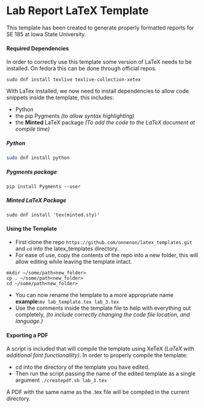 # Lab Report LaTeX Template

This template has been created to generate properly formatted reports for SE 185 at Iowa State University.

#### Required Dependencies
In order to correctly use this template some version of LaTeX needs to be installed. On fedora this can be done through official repos.
```
sudo dnf install texlive texlive-collection-xetex
```
With LaTex installed, we now need to install dependencies to allow code snippets inside the template, this includes:
- Python
- the pip Pygments *(to allow syntax highlighting)*
- the **Minted** LaTeX package *(To add the code to the LaTeX document at compile time)*

##### Python

```bash
sudo dnf install python
```
##### Pygments package

```
pip install Pygments --user
```
##### Minted LaTeX Package

```
sudo dnf install 'tex(minted.sty)'
```
#### Using the Template
- First clone the repo `https://github.com/onnenon/latex_templates.git` and `cd` into the latex_templates directory.
- For ease of use, copy the contents of the repo into a new folder, this will allow editing while leaving the template intact.
```
mkdir ~/some/path<new_folder>
cp . ~/some/path<new_folder>
cd ~/some/path<new_folder>
```
- You can now rename the template to a more appropriate name **example:**`mv lab_template.tex lab_3.tex`
- Use the comments inside the template file to help with everything out completely, *(to include correctly changing the code file location, and language.)*

#### Exporting a PDF
A script is included that will compile the template using XeTeX *(LaTeX with additional font functionallity)*.
In order to properly compile the template:
- cd into the directory of the template you have edited.
- Then run the script passing the name of the edited template as a single argument `./createpdf.sh lab_3.tex`

A PDF with the same name as the .tex file will be compiled in the current directory.
